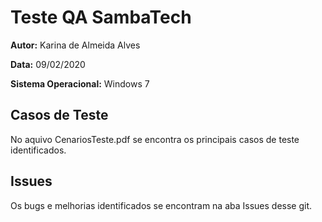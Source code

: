 # Teste QA SambaTech

**Autor:** Karina de Almeida Alves

**Data:** 09/02/2020

**Sistema Operacional:** Windows 7

## Casos de Teste

No aquivo CenariosTeste.pdf se encontra os principais casos de teste identificados.


## Issues

Os bugs e melhorias identificados se encontram na aba Issues desse git.








